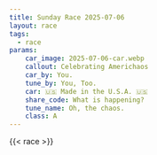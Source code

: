 ```yaml
---
title: Sunday Race 2025-07-06
layout: race
tags:
  - race
params:
    car_image: 2025-07-06-car.webp
    callout: Celebrating Americhaos
    car_by: You.
    tune_by: You, Too.
    car: 🇺🇸 Made in the U.S.A. 🇺🇸
    share_code: What is happening?
    tune_name: Oh, the chaos.
    class: A
---
```


{{< race >}}
